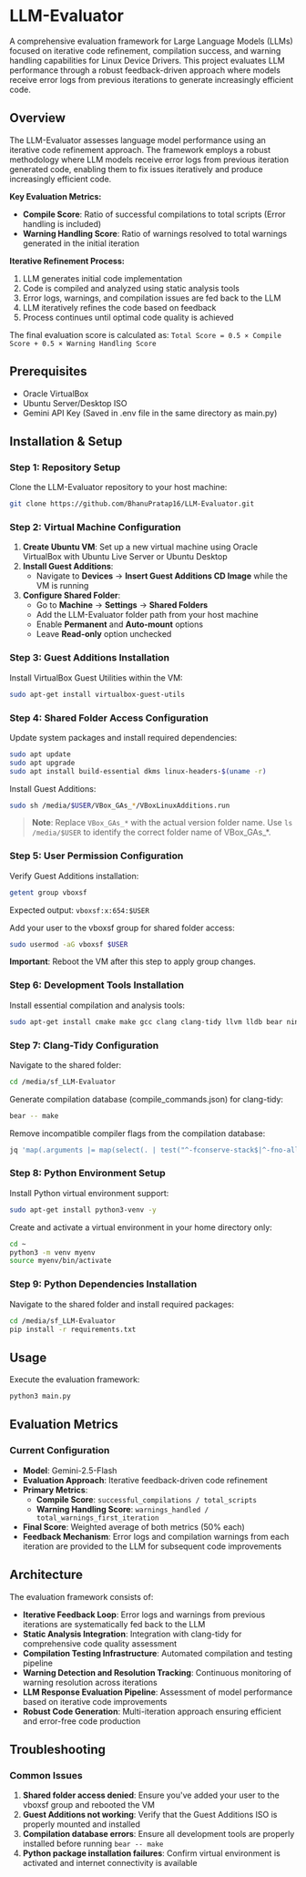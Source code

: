 # LLM-Evaluator

A comprehensive evaluation framework for Large Language Models (LLMs) focused on iterative code refinement, compilation success, and warning handling capabilities for Linux Device Drivers. This project evaluates LLM performance through a robust feedback-driven approach where models receive error logs from previous iterations to generate increasingly efficient code.

## Overview

The LLM-Evaluator assesses language model performance using an iterative code refinement approach. The framework employs a robust methodology where LLM models receive error logs from previous iteration generated code, enabling them to fix issues iteratively and produce increasingly efficient code.

**Key Evaluation Metrics:**
- **Compile Score**: Ratio of successful compilations to total scripts (Error handling is included)
- **Warning Handling Score**: Ratio of warnings resolved to total warnings generated in the initial iteration

**Iterative Refinement Process:**
1. LLM generates initial code implementation
2. Code is compiled and analyzed using static analysis tools
3. Error logs, warnings, and compilation issues are fed back to the LLM
4. LLM iteratively refines the code based on feedback
5. Process continues until optimal code quality is achieved

The final evaluation score is calculated as: `Total Score = 0.5 × Compile Score + 0.5 × Warning Handling Score`

## Prerequisites

- Oracle VirtualBox
- Ubuntu Server/Desktop ISO
- Gemini API Key (Saved in .env file in the same directory as main.py)

## Installation & Setup

### Step 1: Repository Setup

Clone the LLM-Evaluator repository to your host machine:

```bash
git clone https://github.com/BhanuPratap16/LLM-Evaluator.git
```

### Step 2: Virtual Machine Configuration

1. **Create Ubuntu VM**: Set up a new virtual machine using Oracle VirtualBox with Ubuntu Live Server or Ubuntu Desktop
2. **Install Guest Additions**:
   - Navigate to **Devices** → **Insert Guest Additions CD Image** while the VM is running
3. **Configure Shared Folder**:
   - Go to **Machine** → **Settings** → **Shared Folders**
   - Add the LLM-Evaluator folder path from your host machine
   - Enable **Permanent** and **Auto-mount** options
   - Leave **Read-only** option unchecked

### Step 3: Guest Additions Installation

Install VirtualBox Guest Utilities within the VM:

```bash
sudo apt-get install virtualbox-guest-utils
```

### Step 4: Shared Folder Access Configuration

Update system packages and install required dependencies:

```bash
sudo apt update
sudo apt upgrade
sudo apt install build-essential dkms linux-headers-$(uname -r)
```

Install Guest Additions:

```bash
sudo sh /media/$USER/VBox_GAs_*/VBoxLinuxAdditions.run
```

> **Note**: Replace `VBox_GAs_*` with the actual version folder name. Use `ls /media/$USER` to identify the correct folder name of VBox_GAs_*.

### Step 5: User Permission Configuration

Verify Guest Additions installation:

```bash
getent group vboxsf
```

Expected output: `vboxsf:x:654:$USER`

Add your user to the vboxsf group for shared folder access:

```bash
sudo usermod -aG vboxsf $USER
```

**Important**: Reboot the VM after this step to apply group changes.

### Step 6: Development Tools Installation

Install essential compilation and analysis tools:

```bash
sudo apt-get install cmake make gcc clang clang-tidy llvm lldb bear ninja-build -y
```

### Step 7: Clang-Tidy Configuration

Navigate to the shared folder:

```bash
cd /media/sf_LLM-Evaluator
```

Generate compilation database (compile_commands.json) for clang-tidy:

```bash
bear -- make
```

Remove incompatible compiler flags from the compilation database:

```bash
jq 'map(.arguments |= map(select(. | test("^-fconserve-stack$|^-fno-allow-store-data-races$|^-mindirect-branch-register$|^-mindirect-branch=thunk-extern$|^-mpreferred-stack-boundary=3$|^-fsanitize=bounds-strict$|^-mrecord-mcount$|^-falign-jumps=1$") | not)))' compile_commands.json > compile_commands.tmp && mv compile_commands.tmp compile_commands.json
```

### Step 8: Python Environment Setup

Install Python virtual environment support:

```bash
sudo apt-get install python3-venv -y
```

Create and activate a virtual environment in your home directory only:

```bash
cd ~
python3 -m venv myenv
source myenv/bin/activate
```

### Step 9: Python Dependencies Installation

Navigate to the shared folder and install required packages:

```bash
cd /media/sf_LLM-Evaluator
pip install -r requirements.txt
```

## Usage

Execute the evaluation framework:

```bash
python3 main.py
```

## Evaluation Metrics

### Current Configuration
- **Model**: Gemini-2.5-Flash
- **Evaluation Approach**: Iterative feedback-driven code refinement
- **Primary Metrics**:
  - **Compile Score**: `successful_compilations / total_scripts`
  - **Warning Handling Score**: `warnings_handled / total_warnings_first_iteration`
- **Final Score**: Weighted average of both metrics (50% each)
- **Feedback Mechanism**: Error logs and compilation warnings from each iteration are provided to the LLM for subsequent code improvements

## Architecture

The evaluation framework consists of:
- **Iterative Feedback Loop**: Error logs and warnings from previous iterations are systematically fed back to the LLM
- **Static Analysis Integration**: Integration with clang-tidy for comprehensive code quality assessment
- **Compilation Testing Infrastructure**: Automated compilation and testing pipeline
- **Warning Detection and Resolution Tracking**: Continuous monitoring of warning resolution across iterations
- **LLM Response Evaluation Pipeline**: Assessment of model performance based on iterative code improvements
- **Robust Code Generation**: Multi-iteration approach ensuring efficient and error-free code production

## Troubleshooting

### Common Issues

1. **Shared folder access denied**: Ensure you've added your user to the vboxsf group and rebooted the VM
2. **Guest Additions not working**: Verify that the Guest Additions ISO is properly mounted and installed
3. **Compilation database errors**: Ensure all development tools are properly installed before running `bear -- make`
4. **Python package installation failures**: Confirm virtual environment is activated and internet connectivity is available



